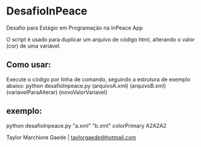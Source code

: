 # DesafioInPeace
Desafio para Estágio em Programação na InPeace App

O script é usado para duplicar um arquivo de código html, alterando o valor (cor) de uma variável.

## Como usar:

Execute o código por linha de comando, seguindo a estrutura de exemplo abaixo:
python desafioInpeace.py  (arquivoA.xml) (arquivoB.xml) (variavelParaAlterar) (novoValorVariavel)

## exemplo:
python desafioInpeace.py  "a.xml" "b.xml" colorPrimary A2A2A2


Taylor Marchiore Gaede | taylorgaede@hotmail.com
